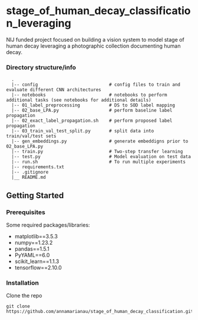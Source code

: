 # stage_of_human_decay_classification_leveraging

NIJ funded project focused on building a vision system to model stage of human decay leveraging a photographic collection documenting human decay.

### Directory structure/info
```
  .
  |-- config                           # config files to train and evaluate different CNN architectures
  |-- notebooks                        # notebooks to perform additional tasks (see notebooks for additional details)
  |-- 01_label_preprocessing           # DS to SOD label mapping      
  |-- 02_base_LPA.py                   # perform baseline label propagation
  |-- 02_exact_label_propagation.sh    # perform proposed label propagation
  |-- 03_train_val_test_split.py       # split data into train/val/test sets
  |-- gen_embeddings.py                # generate embeddigns prior to 02_base_LPA.py
  |-- train.py                         # Two-step transfer learning
  |-- test.py                          # Model evaluation on test data
  |-- run.sh                           # To run multiple experiments
  |-- requirements.txt
  |-- .gitignore
  |__ README.md
```

## Getting Started

### Prerequisites 
Some required packages/libraries:
* matplotlib==3.5.3
* numpy==1.23.2
* pandas==1.5.1
* PyYAML==6.0
* scikit_learn==1.1.3
* tensorflow==2.10.0

### Installation
Clone the repo
   ```
   git clone https://github.com/annamarianau/stage_of_human_decay_classification.git
   ```
   
  
